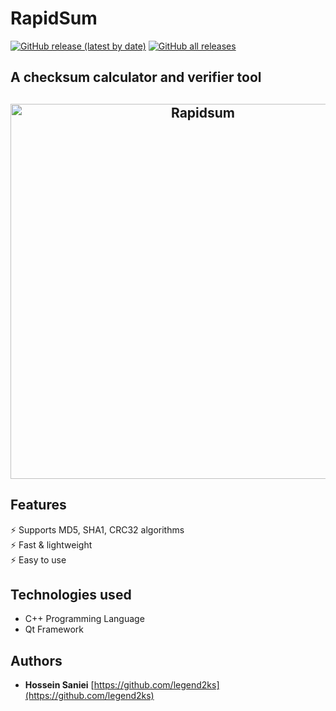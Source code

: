 # RapidSum

[![GitHub release (latest by date)](https://img.shields.io/github/v/release/legend2ks/RapidSum)](https://github.com/legend2ks/RapidSum/releases)
[![GitHub all releases](https://img.shields.io/github/downloads/legend2ks/RapidSum/total?color=green)](https://github.com/legend2ks/RapidSum/releases)

## A checksum calculator and verifier tool

<h2 align="center">
<img src="https://github.com/nice2ks/RapidSum/blob/master/images/screenshot.jpg" alt="Rapidsum"  width="600px" />
</h2>

## Features

⚡️ Supports MD5, SHA1, CRC32 algorithms\
⚡️ Fast & lightweight\
⚡️ Easy to use

## Technologies used

- C++ Programming Language
- Qt Framework

## Authors

- **Hossein Saniei** [https://github.com/legend2ks](https://github.com/legend2ks)
